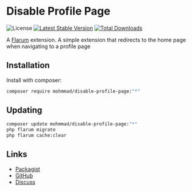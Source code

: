 # Disable Profile Page

![License](https://img.shields.io/badge/License-MIT-yellow.svg) [![Latest Stable Version](https://img.shields.io/packagist/v/MohmmadQunibi/disable-profile-page.svg)](https://packagist.org/packages/mohmmadqunibi/disable-profile-page) [![Total Downloads](https://img.shields.io/packagist/dt/MohmmadQunibi/disable-profile-page.svg)](https://packagist.org/packages/mohmmadqunibi/disable-profile-page)

A [Flarum](http://flarum.org) extension.  A simple extension that redirects to the home page when navigating to a profile page

## Installation

Install with composer:

```sh
composer require mohmmad/disable-profile-page:"*"
```

## Updating

```sh
composer update mohmmad/disable-profile-page:"*"
php flarum migrate
php flarum cache:clear
```

## Links

- [Packagist](https://packagist.org/packages/mohmmadqunibi/disable-profile-page)
- [GitHub](https://github.com/MohmmadQunibi/disable-profile-page)
- [Discuss](https://discuss.flarum.org/d/disable-profile-page)
